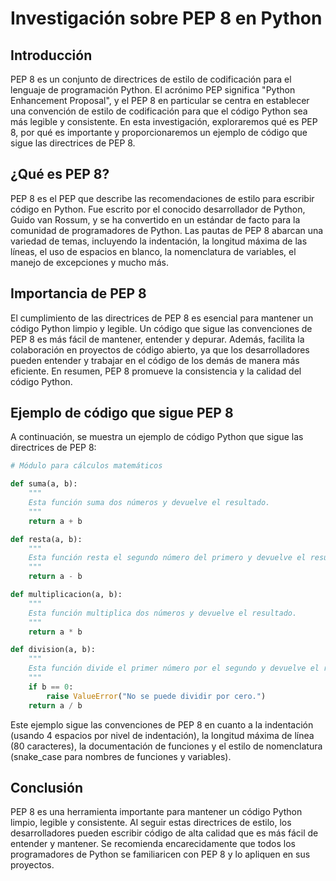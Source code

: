 # Investigación sobre PEP 8 en Python

## Introducción
PEP 8 es un conjunto de directrices de estilo de codificación para el lenguaje de programación Python. El acrónimo PEP significa "Python Enhancement Proposal", y el PEP 8 en particular se centra en establecer una convención de estilo de codificación para que el código Python sea más legible y consistente. En esta investigación, exploraremos qué es PEP 8, por qué es importante y proporcionaremos un ejemplo de código que sigue las directrices de PEP 8.

## ¿Qué es PEP 8?
PEP 8 es el PEP que describe las recomendaciones de estilo para escribir código en Python. Fue escrito por el conocido desarrollador de Python, Guido van Rossum, y se ha convertido en un estándar de facto para la comunidad de programadores de Python. Las pautas de PEP 8 abarcan una variedad de temas, incluyendo la indentación, la longitud máxima de las líneas, el uso de espacios en blanco, la nomenclatura de variables, el manejo de excepciones y mucho más.

## Importancia de PEP 8
El cumplimiento de las directrices de PEP 8 es esencial para mantener un código Python limpio y legible. Un código que sigue las convenciones de PEP 8 es más fácil de mantener, entender y depurar. Además, facilita la colaboración en proyectos de código abierto, ya que los desarrolladores pueden entender y trabajar en el código de los demás de manera más eficiente. En resumen, PEP 8 promueve la consistencia y la calidad del código Python.

## Ejemplo de código que sigue PEP 8
A continuación, se muestra un ejemplo de código Python que sigue las directrices de PEP 8:

```python
# Módulo para cálculos matemáticos

def suma(a, b):
    """
    Esta función suma dos números y devuelve el resultado.
    """
    return a + b

def resta(a, b):
    """
    Esta función resta el segundo número del primero y devuelve el resultado.
    """
    return a - b

def multiplicacion(a, b):
    """
    Esta función multiplica dos números y devuelve el resultado.
    """
    return a * b

def division(a, b):
    """
    Esta función divide el primer número por el segundo y devuelve el resultado.
    """
    if b == 0:
        raise ValueError("No se puede dividir por cero.")
    return a / b

```

Este ejemplo sigue las convenciones de PEP 8 en cuanto a la indentación (usando 4 espacios por nivel de indentación), la longitud máxima de línea (80 caracteres), la documentación de funciones y el estilo de nomenclatura (snake_case para nombres de funciones y variables).

## Conclusión
PEP 8 es una herramienta importante para mantener un código Python limpio, legible y consistente. Al seguir estas directrices de estilo, los desarrolladores pueden escribir código de alta calidad que es más fácil de entender y mantener. Se recomienda encarecidamente que todos los programadores de Python se familiaricen con PEP 8 y lo apliquen en sus proyectos.